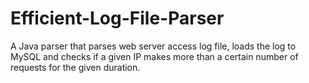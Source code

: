 # Efficient-Log-File-Parser
A Java parser that parses web server access log file, loads the log to MySQL and checks if a given IP makes more than a certain number of requests for the given duration.
